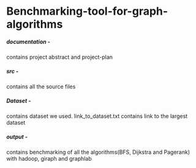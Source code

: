 # Benchmarking-tool-for-graph-algorithms

##### documentation -
contains project abstract and project-plan

##### src - 
contains all the source files

##### Dataset - 
contains dataset we used. link_to_dataset.txt contains link to the largest dataset 

##### output - 
contains benchmarking of all the algorithms(BFS, Dijkstra and Pagerank) with hadoop, giraph and graphlab

